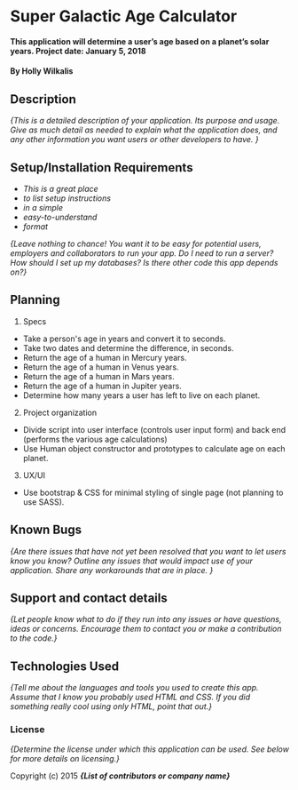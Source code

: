# Super Galactic Age Calculator

#### This application will determine a user’s age based on a planet’s solar years. Project date: January 5, 2018

#### By Holly Wilkalis

## Description

_{This is a detailed description of your application. Its purpose and usage.  Give as much detail as needed to explain what the application does, and any other information you want users or other developers to have. }_

## Setup/Installation Requirements

* _This is a great place_
* _to list setup instructions_
* _in a simple_
* _easy-to-understand_
* _format_

_{Leave nothing to chance! You want it to be easy for potential users, employers and collaborators to run your app. Do I need to run a server? How should I set up my databases? Is there other code this app depends on?}_

## Planning

1. Specs
  * Take a person's age in years and convert it to seconds.
  * Take two dates and determine the difference, in seconds.
  * Return the age of a human in Mercury years.
  * Return the age of a human in Venus years.
  * Return the age of a human in Mars years.
  * Return the age of a human in Jupiter years.
  * Determine how many years a user has left to live on each planet.

2. Project organization
  * Divide script into user interface (controls user input form) and back end (performs the various age calculations)
  * Use Human object constructor and prototypes to calculate age on each planet.

3. UX/UI
  * Use bootstrap & CSS for minimal styling of single page (not planning to use SASS).


## Known Bugs

_{Are there issues that have not yet been resolved that you want to let users know you know?  Outline any issues that would impact use of your application.  Share any workarounds that are in place. }_

## Support and contact details

_{Let people know what to do if they run into any issues or have questions, ideas or concerns.  Encourage them to contact you or make a contribution to the code.}_

## Technologies Used

_{Tell me about the languages and tools you used to create this app. Assume that I know you probably used HTML and CSS. If you did something really cool using only HTML, point that out.}_

### License

*{Determine the license under which this application can be used.  See below for more details on licensing.}*

Copyright (c) 2015 **_{List of contributors or company name}_**
